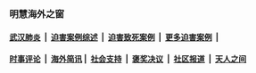 
### 明慧海外之窗

####  [武汉肺炎](indexes/365.md?t=05270201) &nbsp;|&nbsp;  [迫害案例综述](indexes/328.md?t=05270201) &nbsp;|&nbsp; [迫害致死案例](indexes/277.md?t=05270201)  &nbsp;|&nbsp; [更多迫害案例](indexes/81.md?t=05270201)  &nbsp;|&nbsp; 
####  [时事评论](indexes/19.md?t=05270201) &nbsp;|&nbsp; [海外简讯](indexes/245.md?t=05270201)&nbsp;|&nbsp;  [社会支持](indexes/140.md?t=05270201) &nbsp;|&nbsp; [褒奖决议](indexes/282.md?t=05270201) &nbsp;|&nbsp; [社区报道](indexes/91.md?t=05270201)  &nbsp;|&nbsp; [天人之间](indexes/78.md?t=05270201) 

